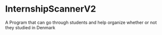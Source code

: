 # InternshipScannerV2
A Program that can go through students and help organize whether or not they studied in Denmark
